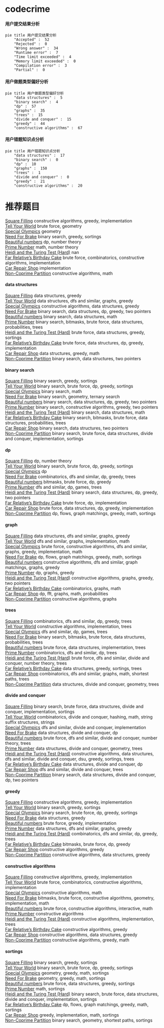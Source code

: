 # codecrime
<!-- tabs:start -->
#### **用户提交结果分析**

```mermaid
pie title 用户提交结果分析
    "Accepted" :  52
    "Rejected" :  0
    "Wrong answer" :  34
    "Runtime error" :  7
    "Time limit exceeded" :  4
    "Memory limit exceeded" :  0
    "Compilation error" :  3
    "Partial" :  0
```
#### **用户做题类型偏好分析**

```mermaid
pie title 用户做题类型偏好分析
    "data structures" :  5
    "binary search" :  4
    "dp" :  57
    "graphs" :  35
    "trees" :  15
    "divide and conquer" :  15
    "greedy" :  44
    "constructive algorithms" :  67
```
#### **用户错题知识点分析**

```mermaid
pie title 用户错题知识点分析
    "data structures" :  17
    "binary search" :  0
    "dp" :  10
    "graphs" :  150
    "trees" :  1
    "divide and conquer" :  0
    "greedy" :  21
    "constructive algorithms" :  20
```
<!-- tabs:end -->
# 推荐题目
[Square Filling](http://codeforces.com/problemset/problem/1207/B)		constructive algorithms,
                        greedy,
                        implementation		  
[Tell Your World](http://codeforces.com/problemset/problem/849/B)		brute force,
                        geometry		  
[Special Olympics](http://codeforces.com/problemset/problem/199/B)		geometry		  
[Need For Brake](http://codeforces.com/problemset/problem/73/B)		binary search,
                        greedy,
                        sortings		  
[Beautiful numbers](http://codeforces.com/problemset/problem/55/D)		dp,
                        number theory		  
[Prime Number](http://codeforces.com/problemset/problem/359/C)		math,
                        number theory		  
[Heidi and the Turing Test (Hard)](http://codeforces.com/problemset/problem/1184/C3)		nan		  
[Far Relative’s Birthday Cake](http://codeforces.com/problemset/problem/629/A)		brute force,
                        combinatorics,
                        constructive algorithms,
                        implementation		  
[Car Repair Shop](http://codeforces.com/problemset/problem/730/G)		implementation		  
[Non-Coprime Partition](http://codeforces.com/problemset/problem/1038/B)		constructive algorithms,
                        math		  
<!-- tabs:start -->
#### **data structures**
[Square Filling](http://codeforces.com/problemset/problem/1477/E)		data structures,
                        greedy		  
[Tell Your World](http://codeforces.com/problemset/problem/1348/F)		data structures,
                        dfs and similar,
                        graphs,
                        greedy		  
[Special Olympics](http://codeforces.com/problemset/problem/1512/D)		constructive algorithms,
                        data structures,
                        greedy		  
[Need For Brake](http://codeforces.com/problemset/problem/1492/C)		binary search,
                        data structures,
                        dp,
                        greedy,
                        two pointers		  
[Beautiful numbers](http://codeforces.com/problemset/problem/1490/G)		binary search,
                        data structures,
                        math		  
[Prime Number](http://codeforces.com/problemset/problem/1479/D)		binary search,
                        bitmasks,
                        brute force,
                        data structures,
                        probabilities,
                        trees		  
[Heidi and the Turing Test (Hard)](http://codeforces.com/problemset/problem/1497/A)		brute force,
                        data structures,
                        greedy,
                        sortings		  
[Far Relative’s Birthday Cake](http://codeforces.com/problemset/problem/1491/C)		brute force,
                        data structures,
                        dp,
                        greedy,
                        implementation		  
[Car Repair Shop](http://codeforces.com/problemset/problem/1492/B)		data structures,
                        greedy,
                        math		  
[Non-Coprime Partition](http://codeforces.com/problemset/problem/1436/E)		binary search,
                        data structures,
                        two pointers		  
#### **binary search**
[Square Filling](http://codeforces.com/problemset/problem/73/B)		binary search,
                        greedy,
                        sortings		  
[Tell Your World](http://codeforces.com/problemset/problem/830/A)		binary search,
                        brute force,
                        dp,
                        greedy,
                        sortings		  
[Special Olympics](https://codeforces.com/contest/801/problem/C)		binary search,
                        math		  
[Need For Brake](http://codeforces.com/problemset/problem/1394/C)		binary search,
                        geometry,
                        ternary search		  
[Beautiful numbers](http://codeforces.com/problemset/problem/1492/C)		binary search,
                        data structures,
                        dp,
                        greedy,
                        two pointers		  
[Prime Number](http://codeforces.com/problemset/problem/1463/D)		binary search,
                        constructive algorithms,
                        greedy,
                        two pointers		  
[Heidi and the Turing Test (Hard)](http://codeforces.com/problemset/problem/1490/G)		binary search,
                        data structures,
                        math		  
[Far Relative’s Birthday Cake](http://codeforces.com/problemset/problem/1479/D)		binary search,
                        bitmasks,
                        brute force,
                        data structures,
                        probabilities,
                        trees		  
[Car Repair Shop](http://codeforces.com/problemset/problem/1436/E)		binary search,
                        data structures,
                        two pointers		  
[Non-Coprime Partition](http://codeforces.com/problemset/problem/1461/D)		binary search,
                        brute force,
                        data structures,
                        divide and conquer,
                        implementation,
                        sortings		  
#### **dp**
[Square Filling](http://codeforces.com/problemset/problem/55/D)		dp,
                        number theory		  
[Tell Your World](http://codeforces.com/problemset/problem/830/A)		binary search,
                        brute force,
                        dp,
                        greedy,
                        sortings		  
[Special Olympics](http://codeforces.com/problemset/problem/1227/F1)		dp		  
[Need For Brake](https://codeforces.com/contest/1293/problem/E)		combinatorics,
                        dfs and similar,
                        dp,
                        greedy,
                        trees		  
[Beautiful numbers](http://codeforces.com/problemset/problem/1395/C)		bitmasks,
                        brute force,
                        dp,
                        greedy		  
[Prime Number](https://codeforces.com/contest/1405/problem/D)		dfs and similar,
                        dp,
                        games,
                        trees		  
[Heidi and the Turing Test (Hard)](http://codeforces.com/problemset/problem/1492/C)		binary search,
                        data structures,
                        dp,
                        greedy,
                        two pointers		  
[Far Relative’s Birthday Cake](https://codeforces.com/contest/1457/problem/C)		brute force,
                        dp,
                        implementation		  
[Car Repair Shop](http://codeforces.com/problemset/problem/1491/C)		brute force,
                        data structures,
                        dp,
                        greedy,
                        implementation		  
[Non-Coprime Partition](http://codeforces.com/problemset/problem/1437/C)		dp,
                        flows,
                        graph matchings,
                        greedy,
                        math,
                        sortings		  
#### **graph**
[Square Filling](http://codeforces.com/problemset/problem/1348/F)		data structures,
                        dfs and similar,
                        graphs,
                        greedy		  
[Tell Your World](http://codeforces.com/problemset/problem/1062/D)		dfs and similar,
                        graphs,
                        implementation,
                        math		  
[Special Olympics](http://codeforces.com/problemset/problem/1487/C)		brute force,
                        constructive algorithms,
                        dfs and similar,
                        graphs,
                        greedy,
                        implementation,
                        math		  
[Need For Brake](http://codeforces.com/problemset/problem/1437/C)		dp,
                        flows,
                        graph matchings,
                        greedy,
                        math,
                        sortings		  
[Beautiful numbers](http://codeforces.com/problemset/problem/1470/D)		constructive algorithms,
                        dfs and similar,
                        graph matchings,
                        graphs,
                        greedy		  
[Prime Number](http://codeforces.com/problemset/problem/1476/C)		dp,
                        graphs,
                        greedy		  
[Heidi and the Turing Test (Hard)](http://codeforces.com/problemset/problem/1304/D)		constructive algorithms,
                        graphs,
                        greedy,
                        two pointers		  
[Far Relative’s Birthday Cake](http://codeforces.com/problemset/problem/1475/C)		combinatorics,
                        graphs,
                        math		  
[Car Repair Shop](http://codeforces.com/problemset/problem/553/E)		dp,
                        fft,
                        graphs,
                        math,
                        probabilities		  
[Non-Coprime Partition](http://codeforces.com/problemset/problem/1495/C)		constructive algorithms,
                        graphs		  
#### **trees**
[Square Filling](https://codeforces.com/contest/1293/problem/E)		combinatorics,
                        dfs and similar,
                        dp,
                        greedy,
                        trees		  
[Tell Your World](https://codeforces.com/contest/1087/problem/D)		constructive algorithms,
                        implementation,
                        trees		  
[Special Olympics](https://codeforces.com/contest/1405/problem/D)		dfs and similar,
                        dp,
                        games,
                        trees		  
[Need For Brake](http://codeforces.com/problemset/problem/1479/D)		binary search,
                        bitmasks,
                        brute force,
                        data structures,
                        probabilities,
                        trees		  
[Beautiful numbers](http://codeforces.com/problemset/problem/1511/C)		brute force,
                        data structures,
                        implementation,
                        trees		  
[Prime Number](http://codeforces.com/problemset/problem/1499/F)		combinatorics,
                        dfs and similar,
                        dp,
                        trees		  
[Heidi and the Turing Test (Hard)](http://codeforces.com/problemset/problem/1491/E)		brute force,
                        dfs and similar,
                        divide and conquer,
                        number theory,
                        trees		  
[Far Relative’s Birthday Cake](http://codeforces.com/problemset/problem/1466/D)		data structures,
                        greedy,
                        sortings,
                        trees		  
[Car Repair Shop](http://codeforces.com/problemset/problem/1495/D)		combinatorics,
                        dfs and similar,
                        graphs,
                        math,
                        shortest paths,
                        trees		  
[Non-Coprime Partition](http://codeforces.com/problemset/problem/1303/G)		data structures,
                        divide and conquer,
                        geometry,
                        trees		  
#### **divide and conquer**
[Square Filling](http://codeforces.com/problemset/problem/1461/D)		binary search,
                        brute force,
                        data structures,
                        divide and conquer,
                        implementation,
                        sortings		  
[Tell Your World](http://codeforces.com/problemset/problem/1466/G)		combinatorics,
                        divide and conquer,
                        hashing,
                        math,
                        string suffix structures,
                        strings		  
[Special Olympics](http://codeforces.com/problemset/problem/1490/D)		dfs and similar,
                        divide and conquer,
                        implementation		  
[Need For Brake](https://codeforces.com/contest/1483/problem/C)		data structures,
                        divide and conquer,
                        dp		  
[Beautiful numbers](http://codeforces.com/problemset/problem/1491/E)		brute force,
                        dfs and similar,
                        divide and conquer,
                        number theory,
                        trees		  
[Prime Number](http://codeforces.com/problemset/problem/1303/G)		data structures,
                        divide and conquer,
                        geometry,
                        trees		  
[Heidi and the Turing Test (Hard)](http://codeforces.com/problemset/problem/1494/D)		constructive algorithms,
                        data structures,
                        dfs and similar,
                        divide and conquer,
                        dsu,
                        greedy,
                        sortings,
                        trees		  
[Far Relative’s Birthday Cake](http://codeforces.com/problemset/problem/1482/E)		data structures,
                        divide and conquer,
                        dp		  
[Car Repair Shop](http://codeforces.com/problemset/problem/566/C)		dfs and similar,
                        divide and conquer,
                        trees		  
[Non-Coprime Partition](http://codeforces.com/problemset/problem/1428/F)		binary search,
                        data structures,
                        divide and conquer,
                        dp,
                        two pointers		  
#### **greedy**
[Square Filling](http://codeforces.com/problemset/problem/1207/B)		constructive algorithms,
                        greedy,
                        implementation		  
[Tell Your World](http://codeforces.com/problemset/problem/73/B)		binary search,
                        greedy,
                        sortings		  
[Special Olympics](http://codeforces.com/problemset/problem/830/A)		binary search,
                        brute force,
                        dp,
                        greedy,
                        sortings		  
[Need For Brake](http://codeforces.com/problemset/problem/1477/E)		data structures,
                        greedy		  
[Beautiful numbers](http://codeforces.com/problemset/problem/845/B)		brute force,
                        greedy,
                        implementation		  
[Prime Number](http://codeforces.com/problemset/problem/1348/F)		data structures,
                        dfs and similar,
                        graphs,
                        greedy		  
[Heidi and the Turing Test (Hard)](https://codeforces.com/contest/1293/problem/E)		combinatorics,
                        dfs and similar,
                        dp,
                        greedy,
                        trees		  
[Far Relative’s Birthday Cake](http://codeforces.com/problemset/problem/1395/C)		bitmasks,
                        brute force,
                        dp,
                        greedy		  
[Car Repair Shop](https://codeforces.com/contest/790/problem/A)		constructive algorithms,
                        greedy		  
[Non-Coprime Partition](http://codeforces.com/problemset/problem/1512/D)		constructive algorithms,
                        data structures,
                        greedy		  
#### **constructive algorithms**
[Square Filling](http://codeforces.com/problemset/problem/1207/B)		constructive algorithms,
                        greedy,
                        implementation		  
[Tell Your World](http://codeforces.com/problemset/problem/629/A)		brute force,
                        combinatorics,
                        constructive algorithms,
                        implementation		  
[Special Olympics](http://codeforces.com/problemset/problem/1038/B)		constructive algorithms,
                        math		  
[Need For Brake](http://codeforces.com/problemset/problem/581/D)		bitmasks,
                        brute force,
                        constructive algorithms,
                        geometry,
                        implementation,
                        math		  
[Beautiful numbers](https://codeforces.com/contest/1287/problem/E1)		brute force,
                        constructive algorithms,
                        interactive,
                        math		  
[Prime Number](http://codeforces.com/problemset/problem/622/D)		constructive algorithms		  
[Heidi and the Turing Test (Hard)](https://codeforces.com/contest/1087/problem/D)		constructive algorithms,
                        implementation,
                        trees		  
[Far Relative’s Birthday Cake](https://codeforces.com/contest/790/problem/A)		constructive algorithms,
                        greedy		  
[Car Repair Shop](http://codeforces.com/problemset/problem/1512/D)		constructive algorithms,
                        data structures,
                        greedy		  
[Non-Coprime Partition](https://codeforces.com/contest/1206/problem/C)		constructive algorithms,
                        greedy,
                        math		  
#### **sortings**
[Square Filling](http://codeforces.com/problemset/problem/73/B)		binary search,
                        greedy,
                        sortings		  
[Tell Your World](http://codeforces.com/problemset/problem/830/A)		binary search,
                        brute force,
                        dp,
                        greedy,
                        sortings		  
[Special Olympics](https://codeforces.com/contest/1496/problem/C)		geometry,
                        greedy,
                        math,
                        sortings		  
[Need For Brake](http://codeforces.com/problemset/problem/1495/A)		geometry,
                        greedy,
                        math,
                        sortings		  
[Beautiful numbers](http://codeforces.com/problemset/problem/1497/A)		brute force,
                        data structures,
                        greedy,
                        sortings		  
[Prime Number](http://codeforces.com/problemset/problem/1427/A)		math,
                        sortings		  
[Heidi and the Turing Test (Hard)](http://codeforces.com/problemset/problem/1461/D)		binary search,
                        brute force,
                        data structures,
                        divide and conquer,
                        implementation,
                        sortings		  
[Far Relative’s Birthday Cake](http://codeforces.com/problemset/problem/1437/C)		dp,
                        flows,
                        graph matchings,
                        greedy,
                        math,
                        sortings		  
[Car Repair Shop](http://codeforces.com/problemset/problem/1473/A)		greedy,
                        implementation,
                        math,
                        sortings		  
[Non-Coprime Partition](http://codeforces.com/problemset/problem/1486/B)		binary search,
                        geometry,
                        shortest paths,
                        sortings		  
<!-- tabs:end -->
